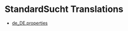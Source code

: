 # StandardSucht Translations

<ul>
  <li><a href="https://github.com/IgWebDE-StandardSucht/Translations/blob/main/lang/de_DE.properties">de_DE.properties</a></li>
</ul>
